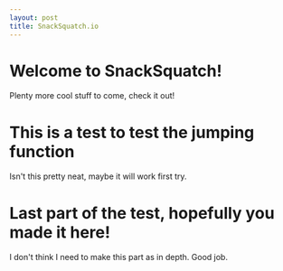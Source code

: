 ```yaml
---
layout: post
title: SnackSquatch.io
---
```


<div id="header1"><h1>Welcome to SnackSquatch!</h1></div>

<p>Plenty
more
cool
stuff
to
come,
check
it
out!</p>

<div id="header2"><h1>This is a test to test the jumping function</h1></div>

<p>Isn't
this
pretty
neat,
maybe
it
will
work
first
try.</p>

<div id="header3"><h1>Last part of the test, hopefully you made it here!</h1></div>

<p>I don't think I need to make this part as in depth. Good job.</p>
